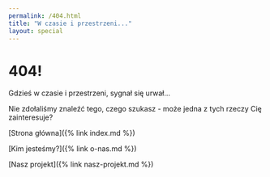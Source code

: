 ```yaml
---
permalink: /404.html
title: "W czasie i przestrzeni..."
layout: special
---
```


# 404!
Gdzieś w czasie i przestrzeni, sygnał się urwał...

Nie zdołaliśmy znaleźć tego, czego szukasz - może jedna z tych rzeczy Cię zainteresuje?

[Strona główna]({% link index.md %})

[Kim jesteśmy?]({% link o-nas.md %})

[Nasz projekt]({% link nasz-projekt.md %})
